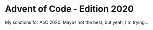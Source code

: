 # Advent of Code - Edition 2020

My solutions for AoC 2020. Maybe not the best, but yeah, I'm trying...
